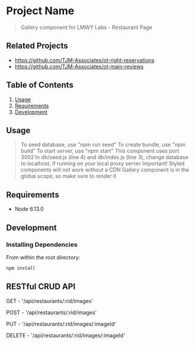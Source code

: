 # Project Name

> Gallery component for LMWY Labs - Restaurant Page

## Related Projects

  - https://github.com/TJM-Associates/ot-right-reservations
  - https://github.com/TJM-Associates/ot-main-reviews

## Table of Contents

1. [Usage](#Usage)
1. [Requirements](#requirements)
1. [Development](#development)

## Usage
> To seed database, use "npm run seed"
> To create bundle, use "npm build"
> To start server, use "npm start"
> This component uses port 3002
> In db/seed.js (line 4) and db/index.js (line 3), change database to localhost, if running on your local proxy server
> Important! Styled components will not work without a CDN
> Gallery component is in the global scope, so make sure to render it 

## Requirements
- Node 6.13.0

## Development
### Installing Dependencies

From within the root directory:

```sh
npm install
```
## RESTful CRUD API
GET - '/api/restaurants/:rid/images'

POST - '/api/restaurants/:rid/images'

PUT - '/api/restaurants/:rid/images/:imageId'

DELETE - '/api/restaurants/:rid/images/:imageId'
